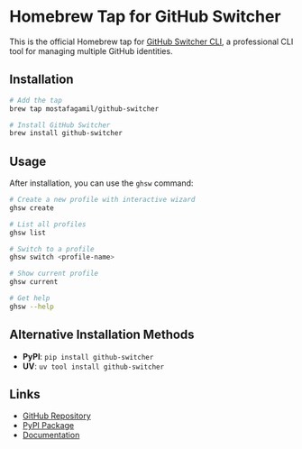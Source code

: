 # Homebrew Tap for GitHub Switcher

This is the official Homebrew tap for [GitHub Switcher CLI](https://github.com/mostafagamil/Github-Switcher), a professional CLI tool for managing multiple GitHub identities.

## Installation

```bash
# Add the tap
brew tap mostafagamil/github-switcher

# Install GitHub Switcher
brew install github-switcher
```

## Usage

After installation, you can use the `ghsw` command:

```bash
# Create a new profile with interactive wizard
ghsw create

# List all profiles
ghsw list

# Switch to a profile
ghsw switch <profile-name>

# Show current profile
ghsw current

# Get help
ghsw --help
```

## Alternative Installation Methods

- **PyPI**: `pip install github-switcher`
- **UV**: `uv tool install github-switcher`

## Links

- [GitHub Repository](https://github.com/mostafagamil/Github-Switcher)
- [PyPI Package](https://pypi.org/project/github-switcher/)
- [Documentation](https://github.com/mostafagamil/Github-Switcher#readme)